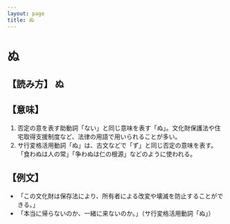 ```yaml
---
layout: page
title: ぬ
---
```

# ぬ

## 【読み方】 ぬ

## 【意味】
1. 否定の意を表す助動詞「ない」と同じ意味を表す「ぬ」。文化財保護法や住宅取得支援制度など、法律の用語で用いられることが多い。
2. サ行変格活用動詞「ぬ」は、古文などで「ず」と同じ否定の意味を表す。「食わぬは人の常」「争わぬは仁の根源」などのように使われる。

## 【例文】
- 「この文化財は保存法により、所有者による改変や壊滅を防止することができる。」
- 「本当に帰らないのか、一緒に来ないのか。」（サ行変格活用動詞「ぬ」）